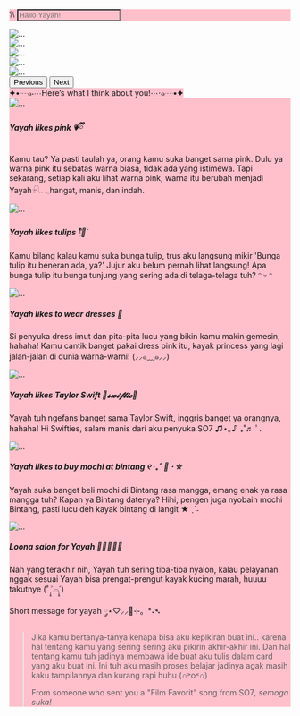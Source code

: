 <!doctype html>
<html lang="en">
  <head>
    <meta charset="utf-8">
    <meta name="viewport" content="width=device-width, initial-scale=1">
    <title>Bootstrap demo</title>
    <link href="https://cdn.jsdelivr.net/npm/bootstrap@5.3.3/dist/css/bootstrap.min.css" rel="stylesheet" integrity="sha384-QWTKZyjpPEjISv5WaRU9OFeRpok6YctnYmDr5pNlyT2bRjXh0JMhjY6hW+ALEwIH" crossorigin="anonymous">
  </head>
  <body>
    <nav style="background-color: pink;" class="navbar bg-body-tertiary">
        <form class="container-fluid">
          <div class="input-group">
            <span style="background-color: pink;" class="input-group-text" id="basic-addon1">𐙚</span>
            <input style="background-color: pink;" type="text" class="form-control" placeholder="Hallo Yayah!" aria-label="Hallo Yayah!" aria-describedby="basic-addon1">
          </div>
        </form>
      </nav>
    <div id="carouselExampleFade" class="carousel slide carousel-fade">
        <div class="carousel-inner">
          <div class="carousel-item active">
            <img src="gambar1.jpeg" class="d-block w-100" alt="...">
          </div>
          <div class="carousel-item">
            <img src="gambar4.jpeg" class="d-block w-100" alt="...">
          </div>
          <div class="carousel-item">
            <img src="gambar5.jpeg" class="d-block w-100" alt="...">
          </div>
          <div class="carousel-item">
            <img src="gambar2.jpeg" class="d-block w-100" alt="...">
          </div>
          <div class="carousel-item">
            <img src="gambar3.jpeg" class="d-block w-100" alt="...">
          </div>
        </div>
        <button class="carousel-control-prev" type="button" data-bs-target="#carouselExampleFade" data-bs-slide="prev">
          <span class="carousel-control-prev-icon" aria-hidden="true"></span>
          <span class="visually-hidden">Previous</span>
        </button>
        <button class="carousel-control-next" type="button" data-bs-target="#carouselExampleFade" data-bs-slide="next">
          <span class="carousel-control-next-icon" aria-hidden="true"></span>
          <span class="visually-hidden">Next</span>
        </button>
      </div>
      <nav class="navbar bg-body-tertiary mt-3 mb-3 w-100">
        <div class="d-flex justify-content-center align-items-center w-100">
          <span style="background-color: pink;" class="navbar-text">
            ✦•┈๑⋅⋯Here’s what I think about you!⋯⋅๑┈•✦
          </span>
        </div>
      </nav>      
      <div style="background-color: pink;" class="row row-cols-1 row-cols-md-3 g-4" mt-3>
        <div class="col">
          <div class="card h-100">
            <img src="likespink.jpeg" class="card-img-top" alt="...">
            <div class="card-body">
              <h5 class="card-title">Yayah likes pink 💗ྀི</h5>
              <p class="card-text">Kamu tau? Ya pasti taulah ya, orang kamu suka banget sama pink. Dulu ya warna pink itu sebatas warna biasa, tidak ada yang istimewa. Tapi sekarang, setiap kali aku lihat warna pink, warna itu berubah menjadi Yayah𓍯𓂃hangat, manis, dan indah.</p>
            </div>
          </div>
        </div>
        <div class="col">
          <div class="card h-100">
            <img src="sukatulip.jpeg" class="card-img-top" alt="...">
            <div class="card-body">
              <h5 class="card-title">Yayah likes tulips 𓍢ִ໋🌷͙֒</h5>
              <p class="card-text">Kamu bilang kalau kamu suka bunga tulip, trus aku langsung mikir 'Bunga tulip itu beneran ada, ya?' Jujur aku belum pernah lihat langsung! Apa bunga tulip itu bunga tunjung yang sering ada di telaga-telaga tuh? ᵔ ᵕ ᵔ</p>
            </div>
          </div>
        </div>
        <div class="col">
          <div class="card h-100">
            <img src="sukadress.jpg" class="card-img-top" alt="...">
            <div class="card-body">
              <h5 class="card-title">Yayah likes to wear dresses 👚</h5>
              <p class="card-text">Si penyuka dress imut dan pita-pita lucu yang bikin kamu makin gemesin, hahaha! Kamu cantik banget pakai dress pink itu, kayak princess yang lagi jalan-jalan di dunia warna-warni! (⸝⸝๑﹏๑⸝⸝)</p>
            </div>
          </div>
        </div>
        <div class="col">
          <div class="card h-100">
            <img src="sukataylor.jpeg" class="card-img-top" alt="...">
            <div class="card-body">
              <h5 class="card-title">Yayah likes Taylor Swift 🎀𝓼𝔀𝓲𝓯𝓽𝓲𝓮🎀 </h5>
              <p class="card-text">Yayah tuh ngefans banget sama Taylor Swift, inggris banget ya orangnya, hahaha! Hi Swifties, salam manis dari aku penyuka SO7 ♫⋆｡♪ ₊˚♬ ﾟ.</p>
            </div>
          </div>
        </div>
        <div class="col">
          <div class="card h-100">
            <img src="sukamochi.jpg" class="card-img-top" alt="...">
            <div class="card-body">
              <h5 class="card-title">Yayah likes to buy mochi at bintang ୧ ‧₊˚ 🍮 ⋅ ☆</h5>
              <p class="card-text">Yayah suka banget beli mochi di Bintang rasa mangga, emang enak ya rasa mangga tuh? Kapan ya Bintang datenya? Hihi, pengen juga nyobain mochi Bintang, pasti lucu deh kayak bintang di langit ★ ˎˊ˗</p>
            </div>
          </div>
        </div>
        <div class="col">
          <div class="card h-100">
            <img src="sukanyalon.jpeg" class="card-img-top" alt="...">
            <div class="card-body">
              <h5 class="card-title">Loona salon for Yayah 💆🏻‍♀️🧴✨</h5>
              <p class="card-text">Nah yang terakhir nih, Yayah tuh sering tiba-tiba nyalon, kalau pelayanan nggak sesuai Yayah bisa prengat-prengut kayak kucing marah, huuuu takutnye (˚ ˃̣̣̥⌓˂̣̣̥)</p>
            </div>
          </div> 
        </div>
        <div class="card w-100">
          <div class="card-header">
            Short message for yayah ༘⋆♡⸝⸝💌⊹。°˖➴
          </div>
          <div style="background-color: pink;" class="card-body">
            <blockquote class="blockquote mb-0">
              <p>Jika kamu bertanya-tanya kenapa bisa aku kepikiran buat ini.. karena hal tentang kamu yang sering sering aku pikirin akhir-akhir ini. Dan hal tentang kamu tuh jadinya membawa ide buat aku tulis dalam card yang aku buat ini. Ini tuh aku masih proses belajar jadinya agak masih kaku tampilannya dan kurang rapi huhu (∩˃o˂∩)</p>
              <footer class="blockquote-footer">From someone who sent you a "Film Favorit" song from SO7<cite title="Source Title">, semoga suka!</cite></footer>
            </blockquote>
          </div>
        </div>
      </div>
      <script src="https://cdn.jsdelivr.net/npm/bootstrap@5.3.3/dist/js/bootstrap.bundle.min.js" integrity="sha384-YvpcrYf0tY3lHB60NNkmXc5s9fDVZLESaAA55NDzOxhy9GkcIdslK1eN7N6jIeHz" crossorigin="anonymous"></script>
